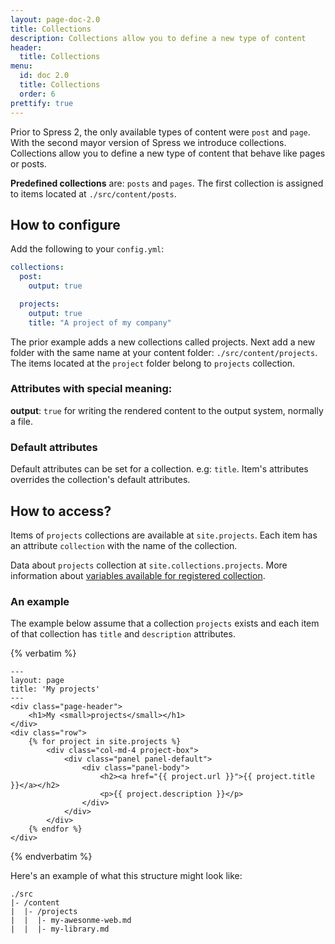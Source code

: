 ```yaml
---
layout: page-doc-2.0
title: Collections
description: Collections allow you to define a new type of content
header:
  title: Collections
menu:
  id: doc 2.0
  title: Collections
  order: 6
prettify: true
---
```

Prior to Spress 2, the only available types of content were `post` and `page`.
With the second mayor version of Spress we introduce collections. Collections
allow you to define a new type of content that behave like pages or posts.

**Predefined collections** are: `posts` and `pages`. The first collection is
assigned to items located at `./src/content/posts`.

## How to configure

Add the following to your `config.yml`:

```yaml
collections:
  post:
    output: true

  projects:
    output: true
    title: "A project of my company"
```
The prior example adds a new collections called projects. Next add a new folder with the same name 
at your content folder: `./src/content/projects`. The items located at the `project` folder belong 
to `projects` collection.

### Attributes with special meaning:

**output**: `true` for writing the rendered content to the output system, normally a file.

### Default attributes
Default attributes can be set for a collection. e.g: `title`. Item's attributes overrides
the collection's default attributes.

## How to access?

Items of `projects` collections are available at `site.projects`. Each item has an attribute
`collection` with the name of the collection.

Data about `projects` collection at `site.collections.projects`. More information about
[variables available for registered collection](/docs/variables/#collection-variables).

### An example

The example below assume that a collection `projects` exists and each item of that collection has
`title` and `description` attributes.

{% verbatim %}
```
---
layout: page
title: 'My projects'
---
<div class="page-header">
    <h1>My <small>projects</small></h1>
</div>
<div class="row">
	{% for project in site.projects %}
		<div class="col-md-4 project-box">
			<div class="panel panel-default">
				<div class="panel-body">
					<h2><a href="{{ project.url }}">{{ project.title }}</a></h2>
					<p>{{ project.description }}</p>
				</div>
			</div>
		</div>
	{% endfor %}
</div>
```
{% endverbatim %}

Here's an example of what this structure might look like:

```
./src
|- /content
|  |- /projects
|  |  |- my-awesonme-web.md
|  |  |- my-library.md
```
